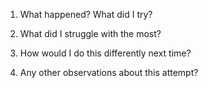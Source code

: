 1. What happened? What did I try?

2. What did I struggle with the most?

3. How would I do this differently next time?

4. Any other observations about this attempt?
   